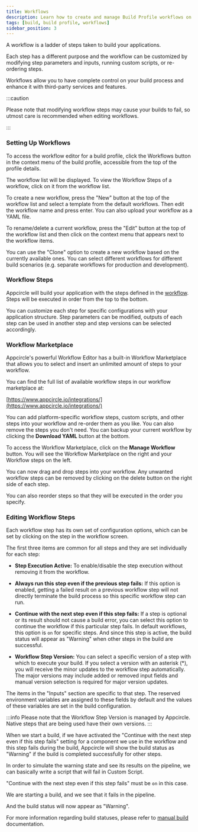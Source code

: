 ```yaml
---
title: Workflows
description: Learn how to create and manage Build Profile workflows on Appcircle
tags: [build, build profile, workflows]
sidebar_position: 3
---
```


A workflow is a ladder of steps taken to build your applications.

Each step has a different purpose and the workflow can be customized by modifying step parameters and inputs, running custom scripts, or re-ordering steps.

Workflows allow you to have complete control on your build process and enhance it with third-party services and features.

:::caution

Please note that modifying workflow steps may cause your builds to fail, so utmost care is recommended when editing workflows.

:::

### Setting Up Workflows

To access the workflow editor for a build profile, click the Workflows button in the context menu of the build profile, accessible from the top of the profile details.

<Screenshot url='https://cdn.appcircle.io/docs/assets/BE5278-workflow1.png' alt="workflow overview"/>

The workflow list will be displayed. To view the Workflow Steps of a workflow, click on it from the workflow list.

<Screenshot url='https://cdn.appcircle.io/docs/assets/BE5278-workflow2.png' />

To create a new workflow, press the "New" button at the top of the workflow list and select a template from the default workflows. Then edit the workflow name and press enter. You can also upload your workflow as a YAML file.

<Screenshot url="https://cdn.appcircle.io/docs/assets/BE5278-workflow3.png" />

To rename/delete a current workflow, press the "Edit" button at the top of the workflow list and then click on the context menu that appears next to the workflow items.

<Screenshot url='https://cdn.appcircle.io/docs/assets/BE5278-workflow4.png' />

You can use the "Clone" option to create a new workflow based on the currently available ones. You can select different workflows for different build scenarios (e.g. separate workflows for production and development).

<Screenshot url='https://cdn.appcircle.io/docs/assets/BE5278-workflow5.png' />

### Workflow Steps

<Screenshot url="https://cdn.appcircle.io/docs/assets/BE5278-workflow6.png" />

Appcircle will build your application with the steps defined in the [workflow](/workflows). Steps will be executed in order from the top to the bottom.

You can customize each step for specific configurations with your application structure. Step parameters can be modified, outputs of each step can be used in another step and step versions can be selected accordingly.

### Workflow Marketplace

Appcircle's powerful Workflow Editor has a built-in Workflow Marketplace that allows you to select and insert an unlimited amount of steps to your workflow.

You can find the full list of available workflow steps in our workflow marketplace at:

[https://www.appcircle.io/integrations/](https://www.appcircle.io/integrations/)

You can add platform-specific workflow steps, custom scripts, and other steps into your workflow and re-order them as you like. You can also remove the steps you don't need. You can backup your current workflow by clicking the **Download YAML** button at the bottom.

<Screenshot url='https://cdn.appcircle.io/docs/assets/BE5278-workflow7.png' />

To access the Workflow Marketplace, click on the **Manage Workflow** button. You will see the Workflow Marketplace on the right and your Workflow steps on the left.

You can now drag and drop steps into your workflow. Any unwanted workflow steps can be removed by clicking on the delete button on the right side of each step.

You can also reorder steps so that they will be executed in the order you specify.

<Screenshot url='https://cdn.appcircle.io/docs/assets/08-08-WF_Reorder.gif' />

### Editing Workflow Steps

Each workflow step has its own set of configuration options, which can be set by clicking on the step in the workflow screen.

The first three items are common for all steps and they are set individually for each step:

- **Step Execution Active:** To enable/disable the step execution without removing it from the workflow.

- **Always run this step even if the previous step fails:**  If this option is enabled, getting a failed result on a previous workflow step will not directly terminate the build process so this specific workflow step can run.

- **Continue with the next step even if this step fails:** If a step is optional or its result should not cause a build error, you can select this option to continue the workflow if this particular step fails. In default workflows, this option is `on` for specific steps. And since this step is active, the build status will appear as "Warning" when other steps in the build are successful.

<Screenshot url='https://cdn.appcircle.io/docs/assets/BE5278-fail.png' />

- **Workflow Step Version:** You can select a specific version of a step with which to execute your build. If you select a version with an asterisk (\*), you will receive the minor updates to the workflow step automatically. The major versions may include added or removed input fields and manual version selection is required for major version updates.

The items in the "Inputs" section are specific to that step. The reserved environment variables are assigned to these fields by default and the values of these variables are set in the build configuration.

<Screenshot url='https://cdn.appcircle.io/docs/assets/image (187).png' />

:::info
Please note that the Workflow Step Version is managed by Appcircle. Native steps that are being used have their own versions.
:::

When we start a build, if we have activated the "Continue with the next step even if this step fails" setting for a component we use in the workflow and this step fails during the build, Appcircle will show the build status as "Warning" if the build is completed successfully for other steps.

In order to simulate the warning state and see its results on the pipeline, we can basically write a script that will fail in Custom Script.

<Screenshot url='https://cdn.appcircle.io/docs/assets/status-warning-1.png' />

"Continue with the next step even if this step fails" must be `on` in this case.

<Screenshot url='https://cdn.appcircle.io/docs/assets/status-warning-2.png' />

We are starting a build, and we see that it fails in the pipeline.

<Screenshot url='https://cdn.appcircle.io/docs/assets/status-warning-3.png' />

And the build status will now appear as "Warning".

<Screenshot url='https://cdn.appcircle.io/docs/assets/BE5278-warning2.png' />

For more information regarding build statuses, please refer to [manual build](/build/build-process-management/manual-builds#build-statuses) documentation.